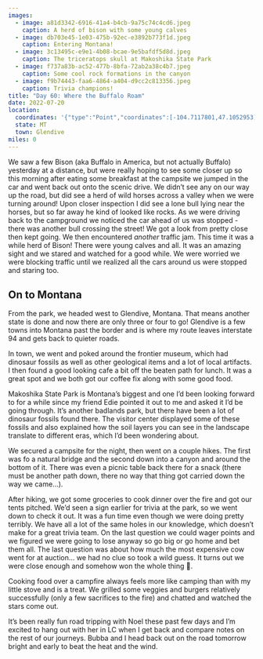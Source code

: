 ```yaml
---
images:
  - image: a81d3342-6916-41a4-b4cb-9a75c74c4cd6.jpeg
    caption: A herd of bison with some young calves
  - image: db703e45-1e03-475b-92ec-e3892b773f1d.jpeg
    caption: Entering Montana!
  - image: 3c13495c-e9e1-4b08-bcae-9e5bafdf5d8d.jpeg
    caption: The triceratops skull at Makoshika State Park
  - image: f737a83b-ac52-477b-8bfa-72ab2a38c4b7.jpeg
    caption: Some cool rock formations in the canyon
  - image: f9b74443-faa6-4864-a404-d9cc2c813356.jpeg
    caption: Trivia champions!
title: "Day 60: Where the Buffalo Roam"
date: 2022-07-20
location:
  coordinates: '{"type":"Point","coordinates":[-104.7117801,47.1052953]}'
  state: MT
  town: Glendive
miles: 0
---
```

We saw a few Bison (aka Buffalo in America, but not actually Buffalo) yesterday at a distance, but were really hoping to see some closer up so this morning after eating some breakfast at the campsite we jumped in the car and went back out onto the scenic drive. We didn’t see any on our way up the road, but did see a herd of wild horses across a valley when we were turning around! Upon closer inspection I did see a lone bull lying near the horses, but so far away he kind of looked like rocks. As we were driving back to the campground we noticed the car ahead of us was stopped - there was another bull crossing the street! We got a look from pretty close then kept going. We then encountered _another_ traffic jam. This time it was a while herd of Bison! There were young calves and all. It was an amazing sight and we stared and watched for a good while. We were worried we were blocking traffic until we realized all the cars around us were stopped and staring too. 

## On to Montana

From the park, we headed west to Glendive, Montana. That means another state is done and now there are only three or four to go! Glendive is a few towns into Montana past the border and is where my route leaves interstate 94 and gets back to quieter roads. 

In town, we went and poked around the frontier museum, which had dinosaur fossils as well as other geological items and a lot of local artifacts. I then found a good looking cafe a bit off the beaten path for lunch. It was a great spot and we both got our coffee fix along with some good food. 

Makoshika State Park is Montana’s biggest and one I’d been looking forward to for a while since my friend Edie pointed it out to me and asked it I’d be going through. It’s another badlands park, but there have been a lot of dinosaur fossils found there. The visitor center displayed some of these fossils and also explained how the soil layers you can see in the landscape translate to different eras, which I’d been wondering about. 

We secured a campsite for the night, then went on a couple hikes. The first was fo a natural bridge and the second down into a canyon and around the bottom of it. There was even a picnic table back there for a snack (there must be another path down, there no way that thing got carried down the way we came…). 

After hiking, we got some groceries to cook dinner over the fire and got our tents pitched. We’d seen a sign earlier for trivia at the park, so we went down to check it out. It was a fun time even though we were doing pretty terribly. We have all a lot of the same holes in our knowledge, which doesn’t make for a great trivia team. On the last question we could wager points and we figured we were going to lose anyway so go big or go home and bet them all. The last question was about how much the most expensive cow went for at auction… we had no clue so took a wild guess. It turns out we were close enough and somehow won the whole thing 🤣. 

Cooking food over a campfire always feels more like camping than with my little stove and is a treat. We grilled some veggies and burgers relatively successfully (only a few sacrifices to the fire) and chatted and watched the stars come out. 

It’s been really fun road tripping with Noel these past few days and I’m excited to hang out with her in LC when I get back and compare notes on the rest of our journeys. Bubba and I head back out on the road tomorrow bright and early to beat the heat and the wind. 